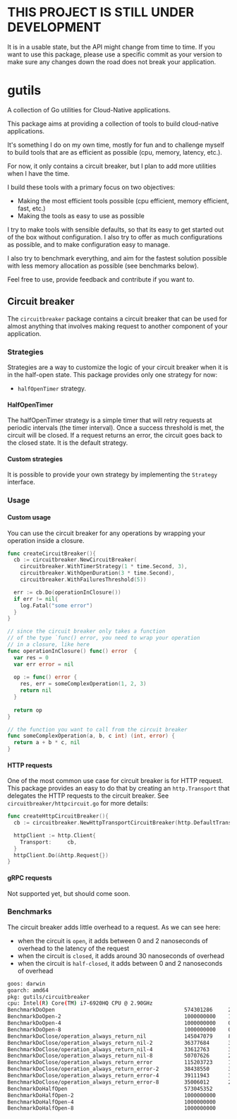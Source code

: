 # THIS PROJECT IS STILL UNDER DEVELOPMENT
It is in a usable state,  but the API might change from time to time. If you want
to use this package, please use  a specific commit as your version to make sure
any changes down the road does not break your application.


# gutils

A collection of Go utilities for Cloud-Native applications.

This package aims at providing a collection of tools to build cloud-native applications.

It's something I do on my own time, mostly for fun and to challenge myself to build
tools that are as efficient as possible (cpu, memory, latency, etc.).

For now, it only contains a circuit breaker, but I plan to add more utilities when I have the time.

I build these tools with a primary focus on two objectives:
* Making the most efficient tools possible (cpu efficient, memory efficient, fast, etc.)
* Making the tools as easy to use as possible

I try to make tools with sensible defaults, so that its easy to get started out of the box
without configuration. I also try to offer as much configurations as possible, and to make
configuration easy to manage.

I also try to benchmark everything, and aim for the fastest solution possible with less
memory allocation as possible (see benchmarks below).

Feel free to use, provide feedback and contribute if you want to.

## Circuit breaker

The `circuitbreaker` package contains a circuit breaker that can be used for almost anything
that involves making request to another component of your application.

### Strategies
Strategies are a way to customize the logic of your circuit breaker when it is in the half-open state.
This package provides only one strategy for now: 
* `halfOpenTimer` strategy.

#### HalfOpenTimer
The halfOpenTimer strategy is a simple timer that will retry requests at periodic intervals
(the timer interval). Once a success threshold is met, the circuit will be closed. If a request returns 
an error, the circuit goes back to the closed state. It is the default strategy.


#### Custom strategies
It is possible to provide your own strategy by implementing the `Strategy` interface.

### Usage
#### Custom usage
You can use the circuit breaker for any operations by wrapping your operation
inside a closure. 

```go
func createCircuitBreaker(){
  cb := circuitbreaker.NewCircuitBreaker(
    circuitbreaker.WithTimerStrategy(1 * time.Second, 3),
    circuitbreaker.WithOpenDuration(3 * time.Second),
    circuitbreaker.WithFailuresThreshold(5))

  err := cb.Do(operationInClosure())
  if err != nil{
    log.Fatal("some error")
  }
}

// since the circuit breaker only takes a function
// of the type `func() error, you need to wrap your operation
// in a closure, like here
func operationInClosure() func() error  {
  var res = 0
  var err error = nil
  
  op := func() error {
    res, err = someComplexOperation(1, 2, 3)
    return nil
  }
  
  return op
}

// the function you want to call from the circuit breaker
func someComplexOperation(a, b, c int) (int, error) {
  return a + b * c, nil
}
```
#### HTTP requests
One of the most common use case for circuit breaker is for HTTP request. This package
provides an easy to do that by creating an `http.Transport` that delegates the HTTP requests 
to the circuit breaker. See `circuitbreaker/httpcircuit.go` for more details:

```go
func createHttpCircuitBreaker(){
  cb := circuitbreaker.NewHttpTransportCircuitBreaker(http.DefaultTransport)

  httpClient := http.Client{
    Transport:     cb,
  }
  httpClient.Do(&http.Request{})
}
```

#### gRPC requests
Not supported yet, but should come soon.

### Benchmarks

The circuit breaker adds little overhead to a request. As we can see here:

* when the circuit is `open`, it adds between 0 and 2 nanoseconds of overhead to the latency of the request
* when the circuit is `closed`, it adds around 30 nanoseconds of overhead
* when the circuit is `half-closed`, it adds between 0 and 2 nanoseconds of overhead


```bash
goos: darwin
goarch: amd64
pkg: gutils/circuitbreaker
cpu: Intel(R) Core(TM) i7-6920HQ CPU @ 2.90GHz
BenchmarkDoOpen                                         574301286     2.119 ns/op            0 B/op          0 allocs/op
BenchmarkDoOpen-2                                       1000000000    1.008 ns/op            0 B/op          0 allocs/op
BenchmarkDoOpen-4                                       1000000000    0.5261 ns/op           0 B/op          0 allocs/op
BenchmarkDoOpen-8                                       1000000000    0.5207 ns/op           0 B/op          0 allocs/op
BenchmarkDoClose/operation_always_return_nil            145047079     8.814 ns/op            0 B/op          0 allocs/op
BenchmarkDoClose/operation_always_return_nil-2          36377684      30.32 ns/op            0 B/op          0 allocs/op
BenchmarkDoClose/operation_always_return_nil-4          33612763      30.44 ns/op            0 B/op          0 allocs/op
BenchmarkDoClose/operation_always_return_nil-8          50707626      26.77 ns/op            0 B/op          0 allocs/op
BenchmarkDoClose/operation_always_return_error          115203723     10.19 ns/op            0 B/op          0 allocs/op
BenchmarkDoClose/operation_always_return_error-2        38438550      33.46 ns/op            0 B/op          0 allocs/op
BenchmarkDoClose/operation_always_return_error-4        39111943      30.76 ns/op            0 B/op          0 allocs/op
BenchmarkDoClose/operation_always_return_error-8        35006012      28.71 ns/op            0 B/op          0 allocs/op
BenchmarkDoHalfOpen                                     573045352      2.117 ns/op           0 B/op          0 allocs/op
BenchmarkDoHalfOpen-2                                   1000000000     1.033 ns/op           0 B/op          0 allocs/op
BenchmarkDoHalfOpen-4                                   1000000000     0.5272 ns/op          0 B/op          0 allocs/op
BenchmarkDoHalfOpen-8                                   1000000000     0.5199 ns/op          0 B/op          0 allocs/op
```